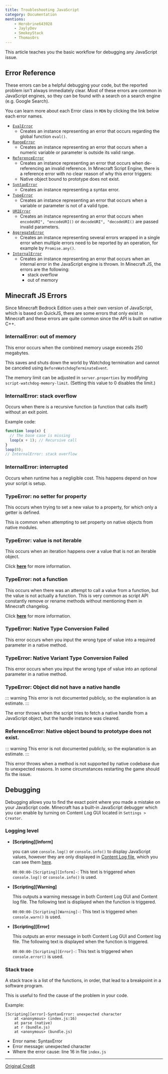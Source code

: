 ```yaml
---
title: Troubleshooting JavaScript
category: Documentation
mentions:
    - Herobrine643928
    - JaylyDev
    - SmokeyStack
    - ThomasOrs
---
```


This article teaches you the basic workflow for debugging any JavaScript issue.

## Error Reference

These errors can be a helpful debugging your code, but the reported problem isn't always immediately clear. Most of these errors are common in JavaScript engines, so they can be found with a search on a search engine (e.g. Google Search).

You can learn more about each Error class in `MDN` by clicking the link below each error names.

- [`EvalError`](https://developer.mozilla.org/en-US/docs/Web/JavaScript/Reference/Global_Objects/EvalError)
    - Creates an instance representing an error that occurs regarding the global function `eval()`.
- [`RangeError`](https://developer.mozilla.org/en-US/docs/Web/JavaScript/Reference/Global_Objects/RangeError)
    - Creates an instance representing an error that occurs when a numeric variable or parameter is outside its valid range.
- [`ReferenceError`](https://developer.mozilla.org/en-US/docs/Web/JavaScript/Reference/Global_Objects/ReferenceError)
    - Creates an instance representing an error that occurs when de-referencing an invalid reference. In Minecraft Script Engine, there is a reference error with no clear reason of why this error triggers:
    - Native object bound to prototype does not exist.
- [`SyntaxError`](https://developer.mozilla.org/en-US/docs/Web/JavaScript/Reference/Global_Objects/SyntaxError)
    - Creates an instance representing a syntax error.
- [`TypeError`](https://developer.mozilla.org/en-US/docs/Web/JavaScript/Reference/Global_Objects/TypeError)
    - Creates an instance representing an error that occurs when a variable or parameter is not of a valid type.
- [`URIError`](https://developer.mozilla.org/en-US/docs/Web/JavaScript/Reference/Global_Objects/URIError)
    - Creates an instance representing an error that occurs when `encodeURI", "encodeURI()` or `decodeURI", "decodeURI()` are passed invalid parameters.
- [`AggregateError`](https://developer.mozilla.org/en-US/docs/Web/JavaScript/Reference/Global_Objects/AggregateError)
    - Creates an instance representing several errors wrapped in a single error when multiple errors need to be reported by an operation, for example by `Promise.any()`.
- [`InternalError`](https://developer.mozilla.org/en-US/docs/Web/JavaScript/Reference/Global_Objects/InternalError)
    - Creates an instance representing an error that occurs when an internal error in the JavaScript engine is thrown. In Minecraft JS, the errors are the following:
        - stack overflow
        - out of memory

## Minecraft JS Errors

Since Minecraft Bedrock Edition uses a their own version of JavaScript, which is based on QuickJS, there are some errors that only exist in Minecraft and these errors are quite common since the API is built on native C++.

### InternalError: out of memory

This error occurs when the combined memory usage exceeds 250 megabytes.

This saves and shuts down the world by Watchdog termination and cannot be canceled using `BeforeWatchdogTerminateEvent`.

The memory limit can be adjusted in `server.properties` by modifying `script-watchdog-memory-limit`. (Setting this value to 0 disables the limit.)

### InternalError: stack overflow

Occurs when there is a recursive function (a function that calls itself) without an exit point.

Example code:

```js
function loop(x) {
  // The base case is missing
  loop(x + 1); // Recursive call
}
loop(0);
// InternalError: stack overflow
```

### InternalError: interrupted

Occurs when runtime has a negligible cost. This happens depend on how your script is setup.

### TypeError: no setter for property

This occurs when trying to set a new value to a property, for which only a getter is defined.

This is common when attempting to set property on native objects from native modules.

### TypeError: value is not iterable

This occurs when an iteration happens over a value that is not an iterable object.

Click [**here**](https://developer.mozilla.org/en-US/docs/Web/JavaScript/Reference/Errors/is_not_iterable) for more information.

### TypeError: not a function

This occurs when there was an attempt to call a value from a function, but the value is not actually a function. This is very common as script API constantly remove or rename methods without mentioning them in Minecraft changelog.

Click [**here**](https://developer.mozilla.org/en-US/docs/Web/JavaScript/Reference/Errors/Not_a_function) for more information.

### TypeError: Native Type Conversion Failed

This error occurs when you input the wrong type of value into a required parameter in a native method.

### TypeError: Native Variant Type Conversion Failed

This error occurs when you input the wrong type of value into an optional parameter in a native method.

### TypeError: Object did not have a native handle

::: warning
This error is not documented publicly, so the explanation is an estimate.
:::

The error throws when the script tries to fetch a native handle from a JavaScript object, but the handle instance was cleared.

### ReferenceError: Native object bound to prototype does not exist.

::: warning
This error is not documented publicly, so the explanation is an estimate.
:::

This error throws when a method is not supported by native codebase due to unexpected reasons. In some circumstances restarting the game should fix the issue.

## Debugging

Debugging allows you to find the exact point where you made a mistake on your JavaScript code. Minecraft has a built-in JavaScript debugger which you can enable by turning on Content Log GUI located in `Settings > Creator`.

### Logging level

- **[Scripting][Inform]**

  you can use `console.log()` or `console.info()` to display JavaScript values, however they are only displayed in [Content Log file](https://wiki.bedrock.dev/guide/troubleshooting.html#content-log-file), which you can see them [here](https://wiki.bedrock.dev/guide/troubleshooting.html#content-log-file).

  `00:00:00-[Scripting][Inform]-`: This text is triggered when `console.log()` or `console.info()` is used.

- **[Scripting][Warning]**

  This outputs a warning message in both Content Log GUI and Content log file. The following text is displayed when the function is triggered.

  `00:00:00-[Scripting][Warning]-`: This text is triggered when `console.warn()` is used.

- **[Scripting][Error]**

  This outputs an error message in both Content Log GUI and Content log file. The following text is displayed when the function is triggered.

  `00:00:00-[Scripting][Error]-`: This text is triggered when `console.error()` is used.

### Stack trace

A stack trace is a list of the functions, in order, that lead to a breakpoint in a software program.

This is useful to find the cause of the problem in your code.

Example:

```
[Scripting][error]-SyntaxError: unexpected character
    at <anonymous> (index.js:16)
    at parse (native)
    at r (bundle.js)
    at <anonymous> (bundle.js)
```
- Error name: SyntaxError
- Error message: unexpected character
- Where the error cause: line 16 in file `index.js`


---

[Original Credit](https://github.com/JaylyDev/ScriptAPI/blob/main/docs/JavaScript/Error.md)